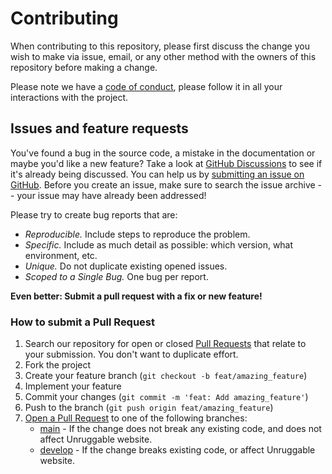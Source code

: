 # Contributing

When contributing to this repository, please first discuss the change you wish to make via issue, email, or any other method with the owners of this repository before making a change.

Please note we have a [code of conduct](CODE_OF_CONDUCT.md), please follow it in all your interactions with the project.

## Issues and feature requests

You've found a bug in the source code, a mistake in the documentation or maybe you'd like a new
feature? Take a look at [GitHub Discussions](https://github.com/keep-starknet-strange/unruggable.meme/discussions)
to see if it's already being discussed. You can help us by
[submitting an issue on GitHub](https://github.com/keep-starknet-strange/unruggable.meme/issues).
Before you create an issue, make sure to search the issue archive -- your issue may have already
been addressed!

Please try to create bug reports that are:

- _Reproducible._ Include steps to reproduce the problem.
- _Specific._ Include as much detail as possible: which version, what environment, etc.
- _Unique._ Do not duplicate existing opened issues.
- _Scoped to a Single Bug._ One bug per report.

**Even better: Submit a pull request with a fix or new feature!**

### How to submit a Pull Request

1. Search our repository for open or closed
   [Pull Requests](https://github.com/keep-starknet-strange/unruggable.meme/pulls)
   that relate to your submission. You don't want to duplicate effort.
2. Fork the project
3. Create your feature branch (`git checkout -b feat/amazing_feature`)
4. Implement your feature
5. Commit your changes (`git commit -m 'feat: Add amazing_feature'`)
6. Push to the branch (`git push origin feat/amazing_feature`)
7. [Open a Pull Request](https://github.com/keep-starknet-strange/unruggable.meme/compare) to one of the following
branches:
    * [main](https://github.com/keep-starknet-strange/unruggable.meme/tree/main) -
    If the change does not break any existing code, and does
    not affect Unruggable website.
    * [develop](https://github.com/keep-starknet-strange/unruggable.meme/tree/develop) -
    If the change breaks existing code, or affect Unruggable website.
